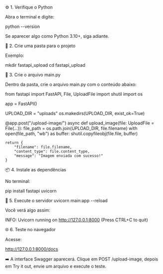 ⚙️ 1. Verifique o Python

Abra o terminal e digite:

python --version


Se aparecer algo como Python 3.10+, siga adiante.

📁 2. Crie uma pasta para o projeto

Exemplo:

mkdir fastapi_upload
cd fastapi_upload

📄 3. Crie o arquivo main.py

Dentro da pasta, crie o arquivo main.py com o conteúdo abaixo:

from fastapi import FastAPI, File, UploadFile
import shutil
import os

app = FastAPI()

UPLOAD_DIR = "uploads"
os.makedirs(UPLOAD_DIR, exist_ok=True)

@app.post("/upload-image/")
async def upload_image(file: UploadFile = File(...)):
    file_path = os.path.join(UPLOAD_DIR, file.filename)
    with open(file_path, "wb") as buffer:
        shutil.copyfileobj(file.file, buffer)

    return {
        "filename": file.filename,
        "content_type": file.content_type,
        "message": "Imagem enviada com sucesso!"
    }

📦 4. Instale as dependências

No terminal:

pip install fastapi uvicorn

🚀 5. Execute o servidor
uvicorn main:app --reload


Você verá algo assim:

INFO:     Uvicorn running on http://127.0.0.1:8000 (Press CTRL+C to quit)

🌐 6. Teste no navegador

Acesse:

http://127.0.0.1:8000/docs

➡️ A interface Swagger aparecerá.
Clique em POST /upload-image, depois em Try it out, envie um arquivo e execute o teste.